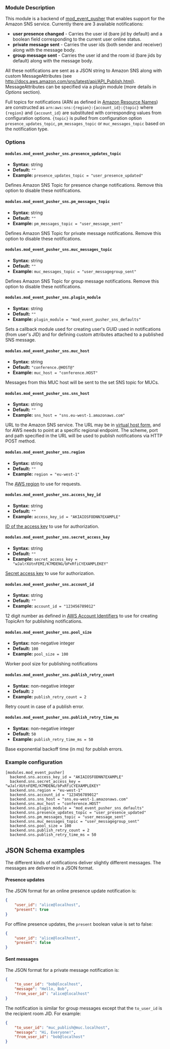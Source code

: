 ### Module Description

This module is a backend of [mod_event_pusher] that enables support for the Amazon SNS service. Currently there are 3 available notifications:

* **user presence changed** - Carries the user id (bare jid by default) and a boolean field corresponding to the current user online status.
* **private message sent** - Carries the user ids (both sender and receiver) along with the message body.
* **group message sent** - Carries the user id and the room id (bare jids by default) along with the message body.

All these notifications are sent as a JSON string to Amazon SNS along with custom MessageAttributes (see http://docs.aws.amazon.com/sns/latest/api/API_Publish.html). MessageAttributes can be specified via a plugin module (more details in *Options* section).

Full topics for notifications (ARN as defined in [Amazon Resource Names][aws-arn]) are constructed as `arn:aws:sns:{region}:{account_id}:{topic}` where `{region}` and `{account_id}` are substituted with corresponding values from configuration options. `{topic}` is pulled from configuration option `presence_updates_topic`, `pm_messages_topic` or `muc_messages_topic` based on the notification type.


### Options

#### `modules.mod_event_pusher_sns.presence_updates_topic`
* **Syntax:** string
* **Default:** `""`
* **Example:** `presence_updates_topic = "user_presence_updated"`

Defines Amazon SNS Topic for presence change notifications. Remove this option to disable these notifications.

#### `modules.mod_event_pusher_sns.pm_messages_topic`
* **Syntax:** string
* **Default:** `""`
* **Example:** `pm_messages_topic = "user_message_sent"`

Defines Amazon SNS Topic for private message notifications. Remove this option to disable these notifications.

#### `modules.mod_event_pusher_sns.muc_messages_topic`
* **Syntax:** string
* **Default:** `""`
* **Example:** `muc_messages_topic = "user_messagegroup_sent"`

Defines Amazon SNS Topic for group message notifications. Remove this option to disable these notifications.

#### `modules.mod_event_pusher_sns.plugin_module`
* **Syntax:** string
* **Default:** `""`
* **Example:** `plugin_module = "mod_event_pusher_sns_defaults"`

Sets a callback module used for creating user's GUID used in notifications (from user's JID) and for defining custom attributes attached to a published SNS message.

#### `modules.mod_event_pusher_sns.muc_host`
* **Syntax:** string
* **Default:** `"conference.@HOST@"`
* **Example:** `muc_host = "conference.HOST"`

Messages from this MUC host will be sent to the set SNS topic for MUCs.

#### `modules.mod_event_pusher_sns.sns_host`
* **Syntax:** string
* **Default:** `""`
* **Example:** `sns_host = "sns.eu-west-1.amazonaws.com"`

URL to the Amazon SNS service. The URL may be in [virtual host form][aws-virtual-host], and for AWS needs to point at a specific regional endpoint. The scheme, port and path specified in the URL will be used to publish notifications via HTTP POST method.


#### `modules.mod_event_pusher_sns.region`
* **Syntax:** string
* **Default:** `""`
* **Example:** `region = "eu-west-1"`

The [AWS region][aws-region] to use for requests.

#### `modules.mod_event_pusher_sns.access_key_id`
* **Syntax:** string
* **Default:** `""`
* **Example:** `access_key_id = "AKIAIOSFODNN7EXAMPLE"`

[ID of the access key][aws-keys] to use for authorization.

#### `modules.mod_event_pusher_sns.secret_access_key`
* **Syntax:** string
* **Default:** `""`
* **Example:** `secret_access_key = "wJalrXUtnFEMI/K7MDENG/bPxRfiCYEXAMPLEKEY"`

[Secret access key][aws-keys] to use for authorization.

#### `modules.mod_event_pusher_sns.account_id`
* **Syntax:** string
* **Default:** `""`
* **Example:** `account_id = "123456789012"`

12 digit number as defined in [AWS Account Identifiers][aws-acct-identifier] to use for creating TopicArn for publishing notifications.

#### `modules.mod_event_pusher_sns.pool_size`
* **Syntax:** non-negative integer
* **Default:** `100`
* **Example:** `pool_size = 100`

Worker pool size for publishing notifications

#### `modules.mod_event_pusher_sns.publish_retry_count`
* **Syntax:** non-negative integer
* **Default:** `2`
* **Example:** `publish_retry_count = 2`

Retry count in case of a publish error.

#### `modules.mod_event_pusher_sns.publish_retry_time_ms`
* **Syntax:** non-negative integer
* **Default:** `50`
* **Example:** `publish_retry_time_ms = 50`

Base exponential backoff time (in ms) for publish errors.

[aws-acct-identifier]: http://docs.aws.amazon.com/general/latest/gr/acct-identifiers.html
[aws-virtual-host]: https://docs.aws.amazon.com/AmazonS3/latest/dev/VirtualHosting.html
[aws-region]: https://docs.aws.amazon.com/general/latest/gr/rande.html?shortFooter=true#s3_region
[aws-keys]: https://docs.aws.amazon.com/general/latest/gr/aws-sec-cred-types.html?shortFooter=true#access-keys-and-secret-access-keys
[aws-arn]: http://docs.aws.amazon.com/general/latest/gr/aws-arns-and-namespaces.html

### Example configuration

```
[modules.mod_event_pusher]
  backend.sns.access_key_id = "AKIAIOSFODNN7EXAMPLE"
  backend.sns.secret_access_key = "wJalrXUtnFEMI/K7MDENG/bPxRfiCYEXAMPLEKEY"
  backend.sns.region = "eu-west-1"
  backend.sns.account_id = "123456789012"
  backend.sns.sns_host = "sns.eu-west-1.amazonaws.com"
  backend.sns.muc_host = "conference.HOST"
  backend.sns.plugin_module = "mod_event_pusher_sns_defaults"
  backend.sns.presence_updates_topic = "user_presence_updated"
  backend.sns.pm_messages_topic = "user_message_sent"
  backend.sns.muc_messages_topic = "user_messagegroup_sent"
  backend.sns.pool_size = 100
  backend.sns.publish_retry_count = 2
  backend.sns.publish_retry_time_ms = 50
```

## JSON Schema examples
The different kinds of notifications deliver slightly different messages. The messages are delivered in a JSON format.
#### Presence updates

The JSON format for an online presence update notification is:
```JSON
{
    "user_id": "alice@localhost",
    "present": true
}
```

For offline presence updates, the `present` boolean value is set to false:
    
```JSON
{
    "user_id": "alice@localhost",
    "present": false
}
```
#### Sent messages
The JSON format for a private message notification is:
```JSON
{
    "to_user_id": "bob@localhost",
    "message": "Hello, Bob",
    "from_user_id": "alice@localhost"
}
```
The notification is similar for group messages except that the `to_user_id` is the recipient room JID. For example:
```JSON
{
    "to_user_id": "muc_publish@muc.localhost",
    "message": "Hi, Everyone!",
    "from_user_id": "bob@localhost"
}
```

[mod_event_pusher]: ./mod_event_pusher.md
